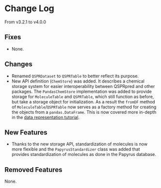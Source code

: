 # Change Log

From v3.2.1 to v4.0.0

## Fixes

- None.

## Changes

- Renamed `QSPRDataset` to `QSPRTable` to better reflect its purpose.
- New API definition (`ChemStore`) was added. It describes a chemical storage system for
  easier interoperability between QSPRpred and other packages.
  The `PandasChemStore` implementation was added to provide storage
  for `MoleculeTable` and `QSPRTable`, which still function as before, but take a
  storage object for initialization. As a result the `fromDF` method
  of `MoleculeTable`/`QSPRTable` now serves as a factory method for creating the
  objects from a `pandas.DataFrame`. This is now covered more in-depth in
  the [data representation tutorial](./tutorials/basics/data/data_representation.ipynb).

## New Features

- Thanks to the new storage API, standardization of molecules is now more flexible and
  the `PapyrusStandardizer` class was added that provides standardization of molecules
  as done in the Papyrus database.

## Removed Features

None.

